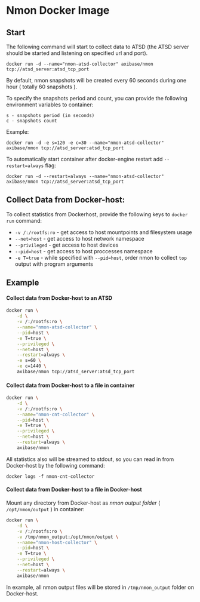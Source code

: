 # Nmon Docker Image

## Start

The following command will start to collect data to ATSD (the ATSD server should be started and listening on specified url and port).

```
docker run -d --name="nmon-atsd-collector" axibase/nmon tcp://atsd_server:atsd_tcp_port
```

By default, nmon snapshots will be created every 60 seconds during one hour ( totally 60 snapshots ).

To specify the snapshots period and count, you can provide the following environment variables to container:

```
s - snapshots period (in seconds)
c - snapshots count
```

Example:

```
docker run -d -e s=120 -e c=30 --name="nmon-atsd-collector" axibase/nmon tcp://atsd_server:atsd_tcp_port
```

To automatically start container after docker-engine restart add `--restart=always` flag:


```
docker run -d --restart=always --name="nmon-atsd-collector" axibase/nmon tcp://atsd_server:atsd_tcp_port
```

## Collect Data from Docker-host:

To collect statistics from Dockerhost, provide the following keys to ```docker run``` command:

* ```-v /:/rootfs:ro``` - get access to host mountpoints and filesystem usage
* ```--net=host``` - get access to host network namespace
* ```--privileged``` - get access to host devices
* ```--pid=host``` - get access to host proccesses namespace
* ```-e T=true``` - while specified with `--pid=host`, order nmon to collect `top` output with program arguments

## Example 

#### Collect data from Docker-host to an ATSD

```bash
docker run \
    -d \
    -v /:/rootfs:ro \
    --name="nmon-atsd-collector" \
    --pid=host \
    -e T=true \
    --privileged \
    --net=host \
    --restart=always \
    -e s=60 \
    -e c=1440 \
    axibase/nmon tcp://atsd_server:atsd_tcp_port
```

#### Collect data from Docker-host to a file in container


```bash
docker run \
    -d \
    -v /:/rootfs:ro \
    --name="nmon-cnt-collector" \
    --pid=host \
    -e T=true \
    --privileged \
    --net=host \
    --restart=always \
    axibase/nmon
```

All statistics also will be streamed to stdout, so you can read in from Docker-host by the following command:

```
docker logs -f nmon-cnt-collector
```

#### Collect data from Docker-host to a file in Docker-host

Mount any directory from Docker-host as *nmon output folder* ( ```/opt/nmon/output``` ) in container:

```bash
docker run \
    -d \
    -v /:/rootfs:ro \
    -v /tmp/nmon_output:/opt/nmon/output \
    --name="nmon-host-collector" \
    --pid=host \
    -e T=true \
    --privileged \
    --net=host \
    --restart=always \
    axibase/nmon
```

In example, all nmon output files will be stored in ```/tmp/nmon_output``` folder on Docker-host.
